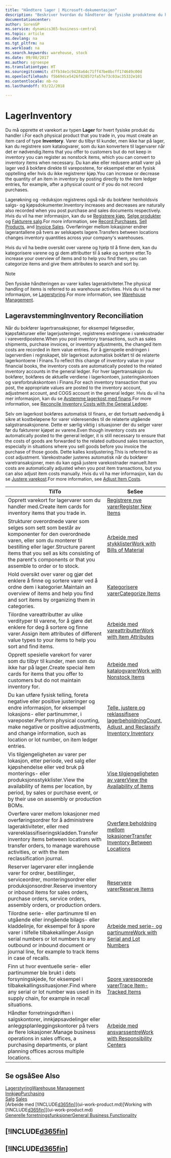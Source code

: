 ```yaml
---
title: "Håndtere lager | Microsoft-dokumentasjon"
description: "Beskriver hvordan du håndterer de fysiske produktene du handler med, for eksempel håndtering av varene på lageret."
documentationcenter: 
author: SorenGP
ms.service: dynamics365-business-central
ms.topic: article
ms.devlang: na
ms.tgt_pltfrm: na
ms.workload: na
ms.search.keywords: warehouse, stock
ms.date: 09/08/2017
ms.author: sgroespe
ms.translationtype: HT
ms.sourcegitcommit: d7fb34e1c9428a64c71ff47be8bcff174649c00d
ms.openlocfilehash: f5b69dce5426f828572fa57e73c03ac35332e101
ms.contentlocale: nb-no
ms.lasthandoff: 03/22/2018

---
```


# <a name="inventory"></a><span data-ttu-id="f657d-103">Lager</span><span class="sxs-lookup"><span data-stu-id="f657d-103">Inventory</span></span>
<span data-ttu-id="f657d-104">Du må opprette et varekort av typen **Lager** for hvert fysiske produkt du handler i.</span><span class="sxs-lookup"><span data-stu-id="f657d-104">For each physical product that you trade in, you must create an item card of type **Inventory**.</span></span> <span data-ttu-id="f657d-105">Varer du tilbyr til kunder, men ikke har på lager, kan du registrere som katalogvarer, som du kan konvertere til lagervarer når det er nødvendig.</span><span class="sxs-lookup"><span data-stu-id="f657d-105">Items that you offer to customers but do not keep in inventory you can register as nonstock items, which you can convert to inventory items when necessary.</span></span> <span data-ttu-id="f657d-106">Du kan øke eller redusere antall varer på lager ved å bokføre direkte til varepostene, for eksempel etter en fysisk opptelling eller hvis du ikke registrerer kjøp.</span><span class="sxs-lookup"><span data-stu-id="f657d-106">You can increase or decrease the quantity of an item in inventory by posting directly to the item ledger entries, for example, after a physical count or if you do not record purchases.</span></span>

<span data-ttu-id="f657d-107">Lagerøkning og -reduksjon registreres også når du bokfører henholdsvis salgs- og kjøpsdokumenter.</span><span class="sxs-lookup"><span data-stu-id="f657d-107">Inventory increases and decreases are naturally also recorded when you post purchase and sales documents respectively.</span></span> <span data-ttu-id="f657d-108">Hvis du vil ha mer informasjon, kan du se [Registrere kjøp](purchasing-how-record-purchases.md), [Selge produkter](sales-how-sell-products.md) og [Fakturere salg](sales-how-invoice-sales.md).</span><span class="sxs-lookup"><span data-stu-id="f657d-108">For more information, see [Record Purchases](purchasing-how-record-purchases.md), [Sell Products](sales-how-sell-products.md), and [Invoice Sales](sales-how-invoice-sales.md).</span></span> <span data-ttu-id="f657d-109">Overføringer mellom lokasjoner endrer lagerantallene på tvers av selskapets lagere.</span><span class="sxs-lookup"><span data-stu-id="f657d-109">Transfers between locations changes inventory quantities across your company's warehouses.</span></span>   

<span data-ttu-id="f657d-110">Hvis du vil ha bedre oversikt over varene og hjelp til å finne dem, kan du kategorisere varene og gi dem attributter til å søke og sortere etter.</span><span class="sxs-lookup"><span data-stu-id="f657d-110">To increase your overview of items and to help you find them, you can categorize items and give them attributes to search and sort by.</span></span>

> [!NOTE]
> <span data-ttu-id="f657d-111">Den fysiske håndteringen av varer kalles lageraktiviteter.</span><span class="sxs-lookup"><span data-stu-id="f657d-111">The physical handling of items is referred to as warehouse activities.</span></span> <span data-ttu-id="f657d-112">Hvis du vil ha mer informasjon, se [Lagerstyring](warehouse-manage-warehouse.md).</span><span class="sxs-lookup"><span data-stu-id="f657d-112">For more information, see [Warehouse Management](warehouse-manage-warehouse.md).</span></span>

## <a name="inventory-reconciliation"></a><span data-ttu-id="f657d-113">Lageravstemming</span><span class="sxs-lookup"><span data-stu-id="f657d-113">Inventory Reconciliation</span></span>
<span data-ttu-id="f657d-114">Når du bokfører lagertransaksjoner, for eksempel følgesedler, kjøpsfakturaer eller lagerjusteringer, registreres endringene i varekostnader i vareverdipostene.</span><span class="sxs-lookup"><span data-stu-id="f657d-114">When you post inventory transactions, such as sales shipments, purchase invoices, or inventory adjustments, the changed item costs are recorded in item value entries.</span></span> <span data-ttu-id="f657d-115">For å gjenspeile endringen i lagerverdien i regnskapet, blir lagerkost automatisk bokført til de relaterte lagerkontoene i Finans.</span><span class="sxs-lookup"><span data-stu-id="f657d-115">To reflect this change of inventory value in your financial books, the inventory costs are automatically posted to the related inventory accounts in the general ledger.</span></span> <span data-ttu-id="f657d-116">For hver lagertransaksjon du bokfører, bokføres de aktuelle verdiene i lagerkontoen, justeringskontoen og vareforbrukskontoen i Finans.</span><span class="sxs-lookup"><span data-stu-id="f657d-116">For each inventory transaction that you post, the appropriate values are posted to the inventory account, adjustment account, and COGS account in the general ledger.</span></span> <span data-ttu-id="f657d-117">Hvis du vil ha mer informasjon, kan du se [Avstemme lagerkost med finans](finance-how-to-post-inventory-costs-to-the-general-ledger.md).</span><span class="sxs-lookup"><span data-stu-id="f657d-117">For more information, see [Reconcile Inventory Costs with the General Ledger](finance-how-to-post-inventory-costs-to-the-general-ledger.md).</span></span>

<span data-ttu-id="f657d-118">Selv om lagerkost bokføres automatisk til finans, er det fortsatt nødvendig å sikre at kostbeløpene for varer videresendes til de relaterte utgående salgstransaksjonene. Dette er særlig viktig i situasjoner der du selger varer før du fakturerer kjøpet av varene.</span><span class="sxs-lookup"><span data-stu-id="f657d-118">Even though inventory costs are automatically posted to the general ledger, it is still necessary to ensure that the costs of goods are forwarded to the related outbound sales transaction, especially in situations where you sell goods before you invoice the purchase of those goods.</span></span> <span data-ttu-id="f657d-119">Dette kalles kostjustering.</span><span class="sxs-lookup"><span data-stu-id="f657d-119">This is referred to as cost adjustment.</span></span> <span data-ttu-id="f657d-120">Varekostnader justeres automatisk når du bokfører varetransaksjoner, men du kan også justere varekostnader manuelt.</span><span class="sxs-lookup"><span data-stu-id="f657d-120">Item costs are automatically adjusted when you post item transactions, but you can also adjust item costs manually.</span></span> <span data-ttu-id="f657d-121">Hvis du vil ha mer informasjon, kan du se [Justere varekost](inventory-how-adjust-item-costs.md).</span><span class="sxs-lookup"><span data-stu-id="f657d-121">For more information, see [Adjust Item Costs](inventory-how-adjust-item-costs.md).</span></span>

|<span data-ttu-id="f657d-122">Til</span><span class="sxs-lookup"><span data-stu-id="f657d-122">To</span></span> |<span data-ttu-id="f657d-123">Se</span><span class="sxs-lookup"><span data-stu-id="f657d-123">See</span></span> |
|---|----|
|<span data-ttu-id="f657d-124">Opprett varekort for lagervarer som du handler med.</span><span class="sxs-lookup"><span data-stu-id="f657d-124">Create item cards for inventory items that you trade in.</span></span>|[<span data-ttu-id="f657d-125">Registrere nye varer</span><span class="sxs-lookup"><span data-stu-id="f657d-125">Register New Items</span></span>](inventory-how-register-new-items.md)|
|<span data-ttu-id="f657d-126">Strukturer overordnede varer som selges som sett som består av komponenter for den overordnede varen, eller som du monterer til bestilling eller lager.</span><span class="sxs-lookup"><span data-stu-id="f657d-126">Structure parent items that you sell as kits consisting of the parent's components or that you assemble to order or to stock.</span></span>|[<span data-ttu-id="f657d-127">Arbeide med stykklister</span><span class="sxs-lookup"><span data-stu-id="f657d-127">Work with Bills of Material</span></span>](inventory-how-work-BOMs.md)|
|<span data-ttu-id="f657d-128">Hold oversikt over varer og gjør det enklere å finne og sortere varer ved å ordne dem i kategorier.</span><span class="sxs-lookup"><span data-stu-id="f657d-128">Maintain an overview of items and help you find and sort items by organizing them in categories.</span></span>|[<span data-ttu-id="f657d-129">Kategorisere varer</span><span class="sxs-lookup"><span data-stu-id="f657d-129">Categorize Items</span></span>](inventory-how-categorize-items.md)|
|<span data-ttu-id="f657d-130">Tilordne vareattributter av ulike verdityper til varene, for å gjøre det enklere for deg å sortere og finne varer.</span><span class="sxs-lookup"><span data-stu-id="f657d-130">Assign item attributes of different value types to your items to help you sort and find items.</span></span>|[<span data-ttu-id="f657d-131">Arbeide med vareattributter</span><span class="sxs-lookup"><span data-stu-id="f657d-131">Work with Item Attributes</span></span>](inventory-how-work-item-attributes.md)|
|<span data-ttu-id="f657d-132">Opprett spesielle varekort for varer som du tilbyr til kunder, men som du ikke har på lager.</span><span class="sxs-lookup"><span data-stu-id="f657d-132">Create special item cards for items that you offer to customers but do not maintain inventory for.</span></span>|[<span data-ttu-id="f657d-133">Arbeide med katalogvarer</span><span class="sxs-lookup"><span data-stu-id="f657d-133">Work with Nonstock Items</span></span>](inventory-how-work-nonstock-items.md)|
|<span data-ttu-id="f657d-134">Du kan utføre fysisk telling, foreta negative eller positive justeringer og endre informasjon, for eksempel lokasjons- eller partinummer, i vareposter.</span><span class="sxs-lookup"><span data-stu-id="f657d-134">Perform physical counting, make negative or positive adjustments, and change information, such as location or lot number, on item ledger entries.</span></span>|[<span data-ttu-id="f657d-135">Telle, justere og reklassifisere lagerbeholdning</span><span class="sxs-lookup"><span data-stu-id="f657d-135">Count, Adjust, and Reclassify Inventory Inventory</span></span>](inventory-how-count-adjust-reclassify.md)|
|<span data-ttu-id="f657d-136">Vis tilgjengeligheten av varer per lokasjon, etter periode, ved salg eller kjøpshendelse eller ved bruk på monterings- eller produksjonsstykklister.</span><span class="sxs-lookup"><span data-stu-id="f657d-136">View the availability of items per location, by period, by sales or purchase event, or by their use on assembly or production BOMs.</span></span>|[<span data-ttu-id="f657d-137">Vise tilgjengeligheten av varer</span><span class="sxs-lookup"><span data-stu-id="f657d-137">View the Availability of Items</span></span>](inventory-how-availability-overview.md)|
|<span data-ttu-id="f657d-138">Overføre varer mellom lokasjoner med overføringsordrer for å administrere lageraktiviteter, eller med varereklassifiseringskladden.</span><span class="sxs-lookup"><span data-stu-id="f657d-138">Transfer inventory items between locations with transfer orders, to manage warehouse activities, or with the item reclassification journal.</span></span>|[<span data-ttu-id="f657d-139">Overføre beholdning mellom lokasjoner</span><span class="sxs-lookup"><span data-stu-id="f657d-139">Transfer Inventory Between Locations</span></span>](inventory-how-transfer-between-locations.md)|
|<span data-ttu-id="f657d-140">Reserver lagervarer eller inngående varer for ordrer, bestillinger, serviceordrer, monteringsordrer eller produksjonsordrer.</span><span class="sxs-lookup"><span data-stu-id="f657d-140">Reserve inventory or inbound items for sales orders, purchase orders, service orders, assembly orders, or production orders.</span></span>|[<span data-ttu-id="f657d-141">Reservere varer</span><span class="sxs-lookup"><span data-stu-id="f657d-141">Reserve Items</span></span>](inventory-how-to-reserve-items.md)|
|<span data-ttu-id="f657d-142">Tilordne serie- eller partinumre til en utgående eller inngående bilags- eller kladdelinje, for eksempel for å spore varer i tilfelle tilbakekallinger.</span><span class="sxs-lookup"><span data-stu-id="f657d-142">Assign serial numbers or lot numbers to any outbound or inbound document or journal line, for example to track items in case of recalls.</span></span>|[<span data-ttu-id="f657d-143">Arbeide med serie- og partinumre</span><span class="sxs-lookup"><span data-stu-id="f657d-143">Work with Serial and Lot Numbers</span></span>](inventory-how-work-item-tracking.md)|
|<span data-ttu-id="f657d-144">Finn ut hvor eventuelle serie- eller partinummer ble brukt i dets forsyningskjede, for eksempel i tilbakekallingssituasjoner.</span><span class="sxs-lookup"><span data-stu-id="f657d-144">Find where any serial or lot number was used in its supply chain, for example in recall situations.</span></span>|[<span data-ttu-id="f657d-145">Spore varesporede varer</span><span class="sxs-lookup"><span data-stu-id="f657d-145">Trace Item-Tracked Items</span></span>](inventory-how-to-trace-item-tracked-items.md)|
|<span data-ttu-id="f657d-146">Håndter forretningsdriften i salgskontorer, innkjøpsavdelinger eller anleggsplanleggingskontorer på tvers av flere lokasjoner.</span><span class="sxs-lookup"><span data-stu-id="f657d-146">Manage business operations in sales offices, a purchasing departments, or plant planning offices across multiple locations.</span></span>|[<span data-ttu-id="f657d-147">Arbeide med ansvarssentre</span><span class="sxs-lookup"><span data-stu-id="f657d-147">Work with Responsibility Centers</span></span>](inventory-responsibility-centers.md)|

## <a name="see-also"></a><span data-ttu-id="f657d-148">Se også</span><span class="sxs-lookup"><span data-stu-id="f657d-148">See Also</span></span>  
[<span data-ttu-id="f657d-149">Lagerstyring</span><span class="sxs-lookup"><span data-stu-id="f657d-149">Warehouse Management</span></span>](warehouse-manage-warehouse.md)  
[<span data-ttu-id="f657d-150">Innkjøp</span><span class="sxs-lookup"><span data-stu-id="f657d-150">Purchasing</span></span>](purchasing-manage-purchasing.md)  
<span data-ttu-id="f657d-151">[Salg](sales-manage-sales.md)  </span><span class="sxs-lookup"><span data-stu-id="f657d-151">[Sales](sales-manage-sales.md)  </span></span>  
<span data-ttu-id="f657d-152">[Arbeide med [!INCLUDE[d365fin](includes/d365fin_md.md)]](ui-work-product.md)</span><span class="sxs-lookup"><span data-stu-id="f657d-152">[Working with [!INCLUDE[d365fin](includes/d365fin_md.md)]](ui-work-product.md)</span></span>  
[<span data-ttu-id="f657d-153">Generelle forretningsfunksjoner</span><span class="sxs-lookup"><span data-stu-id="f657d-153">General Business Functionality</span></span>](ui-across-business-areas.md)

## [!INCLUDE[d365fin](includes/free_trial_md.md)]  
## [!INCLUDE[d365fin](includes/training_link_md.md)]

